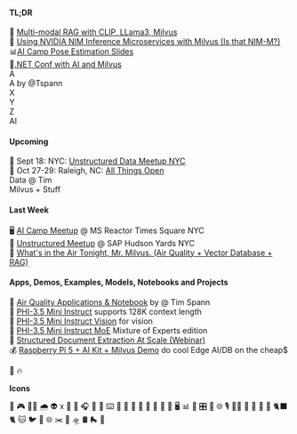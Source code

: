 #### TL;DR 

📎 [Multi-modal RAG with CLIP, LLama3, Milvus](https://zilliz.com/blog/multimodal-RAG-with-CLIP-Llama3-and-milvus)        <br/>
🤖 [Using NVIDIA NIM Inference Microservices with Milvus (Is that NIM-M?)](https://thenewstack.io/build-a-rag-app-with-nvidia-nim-apis-and-a-vector-database/)     <br/>
📊[AI Camp Pose Estimation Slides](https://www.slideshare.net/slideshow/08-15-2024-ai-camp-meetup-human-pose-estimation-in-real-time-utilizing-edge-ai-accelerated-hardware/271017430)     <br/>
📱[.NET Conf with AI and Milvus ](https://www.youtube.com/live/3x9ynkurJoI)     <br/>
 A     <br/>
 A by @Tspann<br/>
 X      <br/>
 Y       <br/>
 Z    <br/>
 AI   <br/>


#### Upcoming

🗽 Sept 18: NYC: [Unstructured Data Meetup NYC](https://lu.ma/9o3la3gf)      <br/>
📡 Oct 27-29: Raleigh, NC:  [All Things Open](https://2024.allthingsopen.org/sessions/advanced-retrieval-augmented-generation-rag-techniques)     <br/>
 Data @ Tim  <br/>
 Milvus + Stuff <br/>

#### Last Week

🖥️ [AI Camp Meetup](https://medium.com/@tspann/report-15-august-2025-ai-camp-45e2b5d87838) @ MS Reactor Times Square NYC<br/>
🌃 [Unstructured Meetup](https://medium.com/@tspann/ai-and-vectors-in-the-sky-f28297c01546) @ SAP Hudson Yards NYC<br/>
🌆 [What's in the Air Tonight, Mr. Milvus. (Air Quality + Vector Database + RAG)](https://medium.com/@tspann/whats-in-the-air-tonight-mr-milvus-fbd42f06e482) 

#### Apps, Demos, Examples, Models, Notebooks and Projects

🚀 [Air Quality Applications & Notebook](https://github.com/tspannhw/AIM-AirQuality) by @ Tim Spann <br/>
🤖 [PHI-3.5 Mini Instruct](https://huggingface.co/microsoft/Phi-3.5-mini-instruct)  supports 128K context length <br/>
🤖 [PHI-3.5 Mini Instruct Vision](https://huggingface.co/microsoft/Phi-3.5-vision-instruct)  for vision<br/>
🤖 [PHI-3.5 Mini Instruct MoE](https://huggingface.co/microsoft/Phi-3.5-MoE-instruct) Mixture of Experts edition<br/>
📼 [Structured Document Extraction At Scale (Webinar)](https://zilliz.com/event/challenges-in-structured-doc-data-extraction-at-scale-with-llms) <br/> 
💰 [Raspberry Pi 5 + AI Kit + Milvus Demo](https://github.com/tspannhw/AIM-RPIAIKit-PoseEstimation) do cool Edge AI/DB on the cheap$

👾
🔥


**Icons**

🐳
🎮
🐦‍🔥
🌧️
👽
x
📡
📱
🎧
🎹
🧪
⌨️
🍿
🐍
🧩
🍔
🤝
🧠
🍕
🗽
🖥️
📊
🚕
🎛️
🔄
🌐
🎙️
🦸‍♂️
🌃
🌆
🎃
🍫
🐈‍⬛
🐈
🐱
🐦
📢
🌐
✂️
🦾
🛸
🛢️
🛼
🧱
